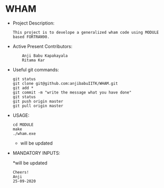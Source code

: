 # WHAM

*   Project Description:

	    This project is to develope a generalized wham code using MODULE based FORTRAN90. 

*   Active Present Contributors:

            Anji Babu Kapakayala
	        Ritama Kar
            
 *  Useful git commands:

	   	git status
	   	git clone git@github.com:anjibabuIITK/WHAM.git
        git add *
        git commit -m "write the message what you have done"
        git status
	   	git push origin master
	   	git pull origin master

 *  USAGE:
 
 	    cd MODULE
	    make
	    ./wham.exe
       * will be updated
       
  * MANDATORY INPUTS:
  	    
	   *will be updated
	
	
		Cheers!
		Anji 
		25-09-2020
